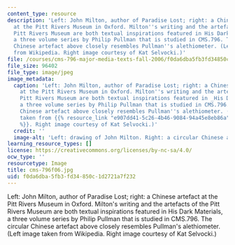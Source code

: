 ```yaml
---
content_type: resource
description: 'Left: John Milton, author of Paradise Lost; right: a Chinese artefact
  at the Pitt Rivers Museum in Oxford. Milton''s writing and the artefacts of the
  Pitt Rivers Museum are both textual inspirations featured in His Dark Materials,
  a three volume series by Philip Pullman that is studied in CMS.796. The circular
  Chinese artefact above closely resembles Pullman''s alethiometer. (Left image taken
  from Wikipedia. Right image courtesy of Kat Selvocki.)'
file: /courses/cms-796-major-media-texts-fall-2006/f0da6dba5fb3fd34850c1d2721a7f232_cms-796f06.jpg
file_size: 96402
file_type: image/jpeg
image_metadata:
  caption: 'Left: John Milton, author of Paradise Lost; right: a Chinese artefact
    at the Pitt Rivers Museum in Oxford. Milton''s writing and the artefacts of the
    Pitt Rivers Museum are both textual inspirations featured in _His Dark Materials_,
    a three volume series by Philip Pullman that is studied in CMS.796. The circular
    Chinese artefact above closely resembles Pullman''s alethiometer. (Left image
    taken from {{% resource_link "e907dd41-5c26-4b46-9084-94a45e8eb86a" "Wikipedia"
    %}}. Right image courtesy of Kat Selvocki.)'
  credit: ''
  image-alt: 'Left: drawing of John Milton. Right: a circular Chinese artefact.'
learning_resource_types: []
license: https://creativecommons.org/licenses/by-nc-sa/4.0/
ocw_type: ''
resourcetype: Image
title: cms-796f06.jpg
uid: f0da6dba-5fb3-fd34-850c-1d2721a7f232
---
```

Left: John Milton, author of Paradise Lost; right: a Chinese artefact at the Pitt Rivers Museum in Oxford. Milton's writing and the artefacts of the Pitt Rivers Museum are both textual inspirations featured in His Dark Materials, a three volume series by Philip Pullman that is studied in CMS.796. The circular Chinese artefact above closely resembles Pullman's alethiometer. (Left image taken from Wikipedia. Right image courtesy of Kat Selvocki.)